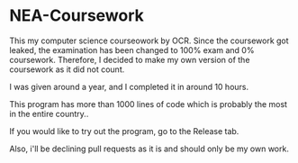 # NEA-Coursework

This my computer science courseowork by OCR. Since the coursework got leaked, the examination has been changed to 100% exam and 0% coursework. Therefore, I decided to make my own version of the coursework as it did not count.

I was given around a year, and I completed it in around 10 hours.

This program has more than 1000 lines of code which is probably the most in the entire country..

If you would like to try out the program, go to the Release tab.

Also, i'll be declining pull requests as it is and should only be my own work.

